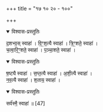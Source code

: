 +++
title = "१७ १० २० - १००"

+++

<details open><summary>विश्वास-प्रस्तुतिः</summary>

द॒शभ्य॒स् स्वाहा॑ । वि॒ꣳ॒श॒त्यै स्वाहा॑ । त्रि॒ꣳ॒शते॒ स्वाहा॑ ।  
च॒त्वा॒रि॒ꣳ॒शते॒ स्वाहा॑ । प॒ञ्चा॒शते॒ स्वाहा॑ ।  
</details>



<details open><summary>विश्वास-प्रस्तुतिः</summary>

ष॒ष्ट्यै स्वाहा॑ ।  स॒प्त॒त्यै स्वाहा॑ । अ॒शी॒त्यै स्वाहा॑ ।   
न॒व॒त्यै स्वाहा॑ । श॒ताय॒ स्वाहा॑ । 
</details>



<details open><summary>विश्वास-प्रस्तुतिः</summary>

सर्व॑स्मै॒ स्वाहा॑ ॥ [47]
</details>



